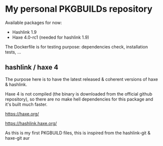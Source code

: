 
My personal PKGBUILDs repository
================================

Available packages for now:

* Hashlink 1.9
* Haxe 4.0-rc1 (needed for hashlink 1.9)

The Dockerfile is for testing purpose: dependencies check, installation tests, ...

hashlink / haxe 4
-----------------

The purpose here is to have the latest released & coherent versions of haxe & hashlink.

Haxe 4 is not compiled (the binary is downloaded from the official github repository), so there are no make hell dependencies for this package and it's built much faster.

https://haxe.org/

https://hashlink.haxe.org/

As this is my first PKGBUILD files, this is inspired from the hashlink-git & haxe-git aur
